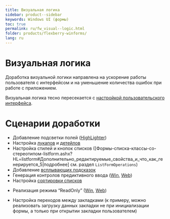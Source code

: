 ```yaml
---
title: Визуальная логика
sidebar: product--sidebar
keywords: Windows UI (формы)
toc: true
permalink: ru/fw_visual--logic.html
folder: products/flexberry-winforms/
lang: ru
---
```


# Визуальная логика

Доработка визуальной логики направлена на ускорение работы пользователя с интерфейсом и на уменьшение количества ошибок при работе с приложением.

Визуальная логика тесно пересекается с [настройкой пользовательского интерфейса](customizing-the-user-interface.html).

# Сценарии доработки

* Добавление подсветки полей ([HighLighter](high-lighter.html))
* Настройка [лукапов](look-up--overview.html) и [детейлов](fo_detail-associations-properties.html)
* Настройка стилей и кнопок списков ([Формы-списка-классы-со-стереотипом-listform.ashx?HL=listform#Дополнительно_редактируемые_свойства_и_что_как_генерируется_5|подробнее] см. раздел `ListFormOperations`)
* Добавление [всплывающих подсказок](http://msdn.microsoft.com/ru-ru/library/system.windows.forms.tooltip.aspx)
* Генерация контролов предиктивного ввода ([Win](fw_predict-input.html), [Web](fa_predict-input-web.html))
* Настройка [сортировки списков](fw_list-sort.html)
<!--* Добавление поиска по списку и\или собственных фильтров для списков-->
* Реализация режима “ReadOnly” ([Win](read-only-win.html), [Web](fa_read-only-web.html))
<!--* Добавление плоского списка к иерархическому-->
* Настройка переходов между закладками (к примеру, можно реализовать загрузку данных закладки не при инициализации формы, а только при открытии закладки пользователем)
